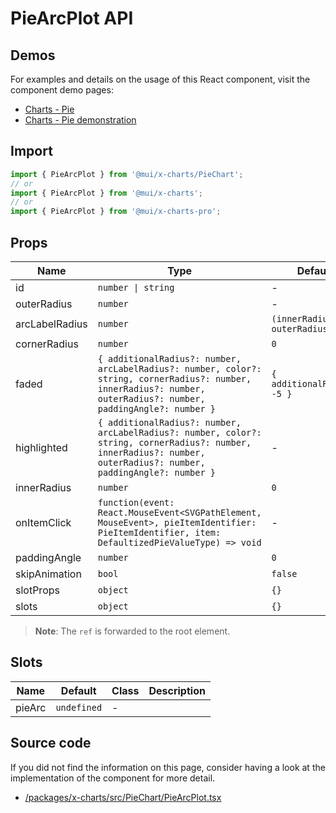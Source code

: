 # PieArcPlot API

## Demos

For examples and details on the usage of this React component, visit the component demo pages:

- [Charts - Pie](/x/react-charts/pie/)
- [Charts - Pie demonstration](/x/react-charts/pie-demo/)

## Import

```jsx
import { PieArcPlot } from '@mui/x-charts/PieChart';
// or
import { PieArcPlot } from '@mui/x-charts';
// or
import { PieArcPlot } from '@mui/x-charts-pro';
```

## Props

| Name | Type | Default | Required | Description |
|------|------|---------|----------|-------------|
| id | `number \| string` | - | Yes |  |
| outerRadius | `number` | - | Yes |  |
| arcLabelRadius | `number` | `(innerRadius - outerRadius) / 2` | No |  |
| cornerRadius | `number` | `0` | No |  |
| faded | `{ additionalRadius?: number, arcLabelRadius?: number, color?: string, cornerRadius?: number, innerRadius?: number, outerRadius?: number, paddingAngle?: number }` | `{ additionalRadius: -5 }` | No |  |
| highlighted | `{ additionalRadius?: number, arcLabelRadius?: number, color?: string, cornerRadius?: number, innerRadius?: number, outerRadius?: number, paddingAngle?: number }` | - | No |  |
| innerRadius | `number` | `0` | No |  |
| onItemClick | `function(event: React.MouseEvent<SVGPathElement, MouseEvent>, pieItemIdentifier: PieItemIdentifier, item: DefaultizedPieValueType) => void` | - | No |  |
| paddingAngle | `number` | `0` | No |  |
| skipAnimation | `bool` | `false` | No |  |
| slotProps | `object` | `{}` | No |  |
| slots | `object` | `{}` | No |  |

> **Note**: The `ref` is forwarded to the root element.

## Slots

| Name | Default | Class | Description |
|------|---------|-------|-------------|
| pieArc | `undefined` | - |  |

## Source code

If you did not find the information on this page, consider having a look at the implementation of the component for more detail.

- [/packages/x-charts/src/PieChart/PieArcPlot.tsx](https://github.com/mui/material-ui/tree/HEAD/packages/x-charts/src/PieChart/PieArcPlot.tsx)